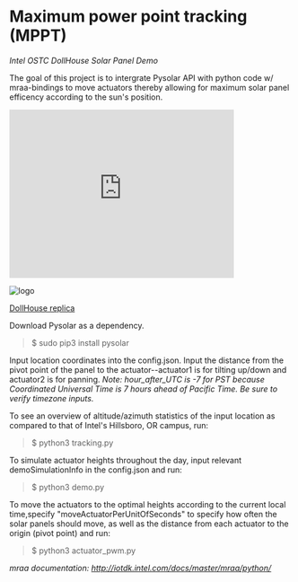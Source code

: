 # **Maximum power point tracking (MPPT)**
*Intel OSTC DollHouse Solar Panel Demo*

The goal of this project is to intergrate Pysolar API with python code w/ mraa-bindings to move actuators thereby allowing for maximum solar panel efficency according to the sun's position.

<iframe src="https://3dwarehouse.sketchup.com/embed.html?mid=ue44d2411-e37e-4c25-9bee-8ae0a81f8ab5&width=400&height=300" frameborder="0" scrolling="no" marginheight="0" marginwidth="0" width="400" height="300" allowfullscreen></iframe>

![logo](https://3dwarehouse.sketchup.com/warehouse/getpubliccontent?contentId=60b12dc9-d177-47dd-9213-45144566ce93 "Doll House")

[DollHouse replica](https://3dwarehouse.sketchup.com/model.html?id=ue44d2411-e37e-4c25-9bee-8ae0a81f8ab5 "Notice the angled roof's is suboptimal during midday, temporarily resulting in negative actuator heights!")

Download Pysolar as a dependency. 
> $ sudo pip3 install pysolar

Input location coordinates into the config.json. Input the distance from the pivot point of the panel to the actuator--actuator1 is for tilting up/down and actuator2 is for panning.
*Note: hour_after_UTC is -7 for PST because Coordinated Universal Time is 7 hours ahead of Pacific Time. Be sure to verify timezone inputs.*


To see an overview of altitude/azimuth statistics of the input location as compared to that of Intel's Hillsboro, OR campus, run:
> $ python3 tracking.py


To simulate actuator heights throughout the day, input relevant demoSimulationInfo in the config.json and run:
> $ python3 demo.py


To move the actuators to the optimal heights according to the current local time,specify "moveActuatorPerUnitOfSeconds" to specify how often the solar panels should move, as well as the distance from each actuator to the origin (pivot point) and  run:
> $ python3 actuator_pwm.py

*mraa documentation: http://iotdk.intel.com/docs/master/mraa/python/*
